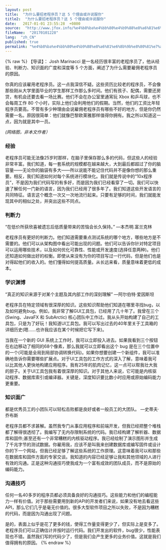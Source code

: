 ```yaml
---
layout: post
title:  "为什么要招老程序员？这 5 个理由或许说服你"
title2:  "为什么要招老程序员？这 5 个理由或许说服你"
date:   2017-01-01 23:55:28  +0800
source:  "http://www.jfox.info/%e4%b8%ba%e4%bb%80%e4%b9%88%e8%a6%81%e6%8b%9b%e8%80%81%e7%a8%8b%e5%ba%8f%e5%91%98%e8%bf%995%e4%b8%aa%e7%90%86%e7%94%b1%e6%88%96%e8%ae%b8%e8%af%b4%e6%9c%8d%e4%bd%a0.html"
fileName:  "20170101228"
lang:  "zh_CN"
published: true
permalink: "%e4%b8%ba%e4%bb%80%e4%b9%88%e8%a6%81%e6%8b%9b%e8%80%81%e7%a8%8b%e5%ba%8f%e5%91%98%e8%bf%995%e4%b8%aa%e7%90%86%e7%94%b1%e6%88%96%e8%ae%b8%e8%af%b4%e6%9c%8d%e4%bd%a0.html"
---
```

{% raw %}
【导读】： Josh Marinacci 是一名经历很丰富的老程序员了，他从经验、判断力、知识面的广度和深度等 5 个方面，阐述了为什么需要雇佣老程序员的原因。

你真的应该雇用老程序员。这一点我深信不疑。这些资历比较老的程序员，不会像那些刚从大学里面毕业的学生那样工作那么多时间。他们有孩子、配偶，需要还房贷，有机会还要去看一场比赛。他们不会在办公室里通宵玩 Xbox 和乒乓球，也不会每周工作 80 个小时，实际上他们会利用他们的假期。当然，他们的工资比年轻程序员要高。不管有多少种理由会说雇佣老程序员有哪些不好的地方，但是你仍然需要一名。原因很简单：他们就像巴黎欧莱雅那样值得你拥有。我之所以知道这一点，因为就是其中一员。

*(网络图，非本文作者）*

### 经验

老程序员可能无法像25岁时那样，在脑子里保存那么多的代码，但这些人的经验非常丰富。我们知道，每一套系统的规模都在越来越大，大到最后都超过了你的脑容量——无论你的脑袋有多大——所以说能不能记住代码并不是像你想的那么重要。相反，我们知道如何对每个系统进行模块化。我们就是传说中的“10x程序员”，不是因为我们代码写的有多好，而是因为我们已经看穿了一切。我们可以快速了解任何一门新的语言，因为我们已经用了很多年了。我们知道这些开发语言的共同特征。语言这个概念一次又一次地流行起来。只要有足够的时间，我们就能发现其中的相似之处，并突出这些不同点。

### 判断力

“在低价所获欣喜被遗忘后低质量带来的苦恼会长久保持。” —本杰明.富兰克林

老程序员有更好的判断力。他们知道需要重点测试系统的哪个地方，哪些地方是不需要的。他们可以从架构图中看出可能出现的问题。他们可以告诉你针对特定项目可以运用哪些技术，以及如何优化可靠性、性能或开发速度(选择任意两种)。他们还知道如何做出好的权衡。即使从来没有为你的项目写过一行代码，但是他们也是对得起他们的收入的。他们懂得如何提高质量。从长远来看，质量意味着更低的成本。

### 学识渊博

“真正的知识来源于对某个主题及其内部工作的深刻理解” —阿尔伯特·爱因斯坦

老程序员在特定领域有很深厚的知识。这些知识帮助他们知道在哪里寻找bug，以及如何避免bug。例如，我非常了解GUI工具包，已经用了几十年了。我曾在三个(Swing、JavaFX 和 SubArctic) 核心团队中工作过。我从头开始构建了自己的工具包，只是为了好玩！我知道UI工具包。我可以写出过去的40年里关于工具箱的详细历史(嗯……也许我应该在某个时候把它写下来)。

当我在一个新的 GUI 系统上工作时，我可以立即投入进去。如果我看到三个按钮在右边移动了相同的68个像素，那么我就可以立即看出这个 bug 是在三个位置中的一个(可能是全局到局部协调转换代码)。如果你想要创建一个新组件，我可以准确地告诉你需要哪些扩展点。对于UI工具包的工作方式的深入了解，意味着我可以比其他人更快地构建应用程序。我有25年的肌肉记忆，这一点可以帮我壮大我的胆子。关于UI工具包我有着很深厚的知识。对于其他人来说，它可能是内核驱动程序、数据库索引或编译器。关键是，深度知识要比数小时应用或原始编码能力更重要。

### 知识面广

都是优秀员工的小团队可以轻松击败都是良好或者一般员工的大团队。 —史蒂夫·乔布斯

老程序员都不求甚解。虽然我专门从事应用程序和前端开发，但我已经把整个堆栈都了解得很透彻了。我编写了无内存限制系统的代码。我已经构建了解析器、数据库和固件;甚至还有一个非常糟糕的内核驱动程序。我已经绘制了演示图形并生成了千兆字节的测试数据。你雇用我，应该不是叫我来创建数据库或编写固件或设计你的下一个网站，但我已经足够了解这些系统的工作原理。这意味着我可以和那些在数据库和固件方面的专家交谈。我知道的内容已经足够让我和其他领域的人进行有效的沟通。正是这种沟通技巧使我成为一个富有成效的团队成员，而不是原始的编码能力。

### 沟通技巧

任何一名40多岁的程序员都必须具备良好的沟通技巧。这些能力和他们的编程能力一样有价值。对于那些需要用到新的API的开发者们来说，如果没有地去看这些API，那么它们几乎是毫无价值的。很多大型软件项目之所以失败，不是因为糟糕的代码，而是因为沟通出现了问题。

是的，表面上似乎是花了更多的钱，使得工作量变得更少了，但实际上是变多了。老程序员们可以正确估计并按时运行代码。我们开发出的软件，bug很少，性能表现也不错。虽然我们写的代码少了，但是我们会产生更多的业务价值。这就是我们值得拥有的原因。
{% endraw %}